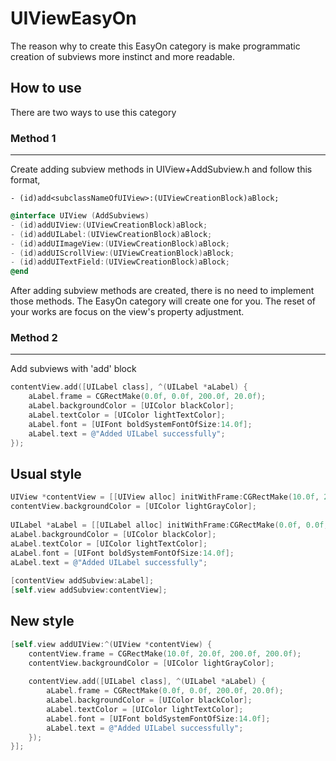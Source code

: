 # UIViewEasyOn
The reason why to create this EasyOn category is make programmatic creation of subviews more instinct and more readable. 

## How to use
There are two ways to use this category

### Method 1
---
Create adding subview methods in UIView+AddSubview.h and follow this format,

    - (id)add<subclassNameOfUIView>:(UIViewCreationBlock)aBlock;

```objective-c
@interface UIView (AddSubviews)
- (id)addUIView:(UIViewCreationBlock)aBlock;
- (id)addUILabel:(UIViewCreationBlock)aBlock;
- (id)addUIImageView:(UIViewCreationBlock)aBlock;
- (id)addUIScrollView:(UIViewCreationBlock)aBlock;
- (id)addUITextField:(UIViewCreationBlock)aBlock;
@end
```

After adding subview methods are created, there is no need to implement those methods. The EasyOn category will create one for you. The reset of your works are focus on the view's property adjustment.

### Method 2
---
Add subviews with 'add' block

```objective-c
contentView.add([UILabel class], ^(UILabel *aLabel) {
    aLabel.frame = CGRectMake(0.0f, 0.0f, 200.0f, 20.0f);
    aLabel.backgroundColor = [UIColor blackColor];
    aLabel.textColor = [UIColor lightTextColor];
    aLabel.font = [UIFont boldSystemFontOfSize:14.0f];
    aLabel.text = @"Added UILabel successfully";
});
```

## Usual style

```objective-c
UIView *contentView = [[UIView alloc] initWithFrame:CGRectMake(10.0f, 20.0f, 200.0f, 200.0f)];
contentView.backgroundColor = [UIColor lightGrayColor];
    
UILabel *aLabel = [[UILabel alloc] initWithFrame:CGRectMake(0.0f, 0.0f, 200.0f, 20.0f)];
aLabel.backgroundColor = [UIColor blackColor];
aLabel.textColor = [UIColor lightTextColor];
aLabel.font = [UIFont boldSystemFontOfSize:14.0f];
aLabel.text = @"Added UILabel successfully";
    
[contentView addSubview:aLabel];
[self.view addSubview:contentView];
```

## New style

```objective-c
[self.view addUIView:^(UIView *contentView) {
    contentView.frame = CGRectMake(10.0f, 20.0f, 200.0f, 200.0f);
    contentView.backgroundColor = [UIColor lightGrayColor];
    
    contentView.add([UILabel class], ^(UILabel *aLabel) {
        aLabel.frame = CGRectMake(0.0f, 0.0f, 200.0f, 20.0f);
        aLabel.backgroundColor = [UIColor blackColor];
        aLabel.textColor = [UIColor lightTextColor];
        aLabel.font = [UIFont boldSystemFontOfSize:14.0f];
        aLabel.text = @"Added UILabel successfully";
    });
}];
```